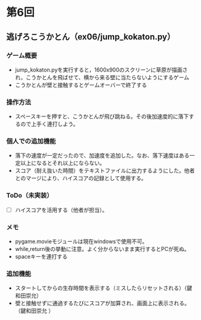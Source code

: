 # 第6回
## 逃げろこうかとん（ex06/jump_kokaton.py）
### ゲーム概要
- jump_kokaton.pyを実行すると，1600x900のスクリーンに草原が描画され，こうかとんを飛ばせて、横から来る壁に当たらないようにするゲーム
- こうかとんが壁と接触するとゲームオーバーで終了する
### 操作方法
- スペースキーを押すと、こうかとんが飛び跳ねる。その後加速度的に落下するので上手く連打しよう。
### 個人での追加機能
- 落下の速度が一定だったので、加速度を追加した。なお、落下速度はある一定以上になるとそれ以上にならない。
- スコア（耐え抜いた時間）をテキストファイルに出力するようにした。他者とのマージにより、ハイスコアの記録として使用する。
### ToDo（未実装）
- [ ] ハイスコアを活用する（他者が担当）。
### メモ
- pygame.movieモジュールは現在windowsで使用不可。
- while,return後の挙動に注意。よく分からないまま実行するとPCが死ぬ。
- spaceキーを連打する
### 追加機能
- スタートしてからの生存時間を表示する（ミスしたらリセットされる）（鍵和田崇允）
- 壁と接触せずに通過するたびにスコアが加算され、画面上に表示される。（鍵和田崇允 ）